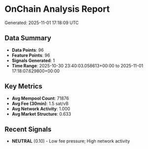 # OnChain Analysis Report
Generated: 2025-11-01 17:18:09 UTC

## Data Summary
- **Data Points**: 96
- **Feature Points**: 96
- **Signals Generated**: 1
- **Time Range**: 2025-10-30 23:40:03.058613+00:00 to 2025-11-01 17:18:07.629800+00:00

## Key Metrics
- **Avg Mempool Count**: 71876
- **Avg Fee (30min)**: 1.5 sat/vB
- **Avg Network Activity**: 1.000
- **Avg Market Structure**: 0.633

## Recent Signals
- **NEUTRAL** (0.10) - Low fee pressure; High network activity
